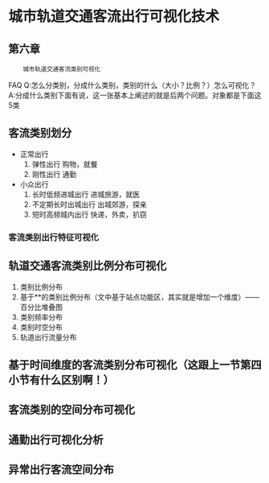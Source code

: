 # 城市轨道交通客流出行可视化技术


## 第六章

```
    城市轨道交通客流类别可视化
```

FAQ
Q:怎么分类别，分成什么类别，类别的什么（大小？比例？）怎么可视化？
A:分成什么类别下面有说，这一张基本上阐述的就是后两个问题。对象都是下面这5类

## 客流类别划分
* 正常出行
    1. 弹性出行 购物，就餐
    2. 刚性出行 通勤
* 小众出行
    1. 长时低频进城出行 进城旅游，就医
    2. 不定期长时出城出行 出城郊游，探亲
    3. 短时高频城内出行 快递，外卖，扒窃

### 客流类别出行特征可视化

## 轨道交通客流类别比例分布可视化
1. 类别比例分布
2. 基于**的类别比例分布（文中基于站点功能区，其实就是增加一个维度）——百分比堆叠图
3. 类别频率分布
4. 类别时空分布
5. 轨道出行流量分布

## 基于时间维度的客流类别分布可视化（这跟上一节第四小节有什么区别啊！）

## 客流类别的空间分布可视化

## 通勤出行可视化分析

## 异常出行客流空间分布